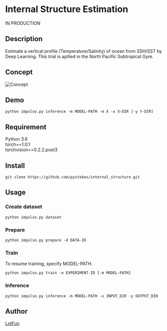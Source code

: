 # __Internal Structure Estimation__
IN PRODUCTION

## Description
Estimate a vertical profile (Temperature/Salinity) of ocean from SSH/SST by Deep Learning.
This trial is apllied in the North Pacific Subtropical Gyre.

## Concept
![Concept](https://github.com/pystokes/internal_structure/blob/master/documents/Conceptual_diagram.png)

## Demo
```
python impulso.py inference -m MODEL-PATH -m X -x X-DIR [-y Y-DIR]
```

## Requirement
Python 3.6  
torch==1.0.1  
torchvision==0.2.2.post3  

## Install
```
git clone https://github.com/pystokes/internal_structure.git
```

## Usage
### Create dataset
```
python impulso.py dataset
```

### Prepare
```
python impulso.py prepare -d DATA-ID
```

### Train
To resume training, specify MODEL-PATH.
```
python impulso.py train -e EXPERIMENT-ID [-m MODEL-PATH]
```

### Inference
```
python impulso.py inference -m MODEL-PATH -x INPUT_DIR -y OUTPUT_DIR
```

## Author
[LotFun](https://github.com/pystokes)
